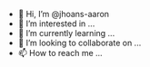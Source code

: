 - 👋 Hi, I’m @jhoans-aaron
- 👀 I’m interested in ...
- 🌱 I’m currently learning ...
- 💞️ I’m looking to collaborate on ...
- 📫 How to reach me ...

<!---
jhoans-aaron/jhoans-aaron is a ✨ special ✨ repository because its `README.md` (this file) appears on your GitHub profile.
You can click the Preview link to take a look at your changes.
--->
